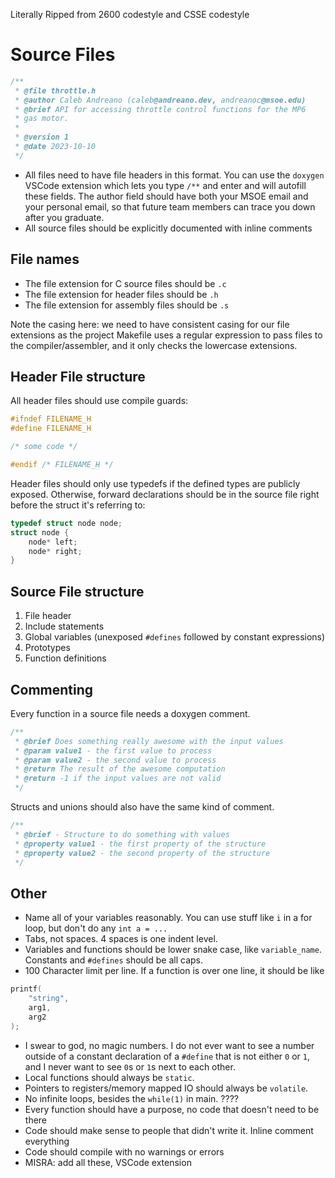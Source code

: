 Literally Ripped from 2600 codestyle and CSSE codestyle

# Source Files
```c
/**
 * @file throttle.h
 * @author Caleb Andreano (caleb@andreano.dev, andreanoc@msoe.edu)
 * @brief API for accessing throttle control functions for the MP6
 * gas motor. 
 * 
 * @version 1
 * @date 2023-10-10
 */
```

- All files need to have file headers in this format. You can use the `doxygen` VSCode extension which lets you type `/**` and enter and will autofill these fields. The author field should have both your MSOE email and your personal email, so that future team members can trace you down after you graduate. 
- All source files should be explicitly documented with inline comments

## File names
- The file extension for C source files should be `.c`
- The file extension for header files should be `.h`
- The file extension for assembly files should be `.s`

Note the casing here: we need to have consistent casing for our file extensions as the project Makefile uses a regular expression to pass files to the compiler/assembler, and it only checks the lowercase extensions. 


## Header File structure
All header files should use compile guards:
```c
#ifndef FILENAME_H
#define FILENAME_H

/* some code */

#endif /* FILENAME_H */
```
Header files should only use typedefs if the defined types are publicly exposed. Otherwise, forward declarations should be in the source file right before the struct it's referring to:
```c
typedef struct node node;
struct node {
	node* left;
	node* right;
}
```
## Source File structure
1. File header
2. Include statements
3. Global variables (unexposed `#defines` followed by constant expressions)
4. Prototypes
5. Function definitions

## Commenting
Every function in a source file needs a doxygen comment. 
```c
/**
 * @brief Does something really awesome with the input values
 * @param value1 - the first value to process
 * @param value2 - the second value to process
 * @return The result of the awesome computation 
 * @return -1 if the input values are not valid
 */
```
Structs and unions should also have the same kind of comment.
```c
/**
 * @brief - Structure to do something with values
 * @property value1 - the first property of the structure
 * @property value2 - the second property of the structure
 */
```

## Other
- Name all of your variables reasonably. You can use stuff like `i` in a for loop, but don't do any `int a = ...`
- Tabs, not spaces. 4 spaces is one indent level. 
- Variables and functions should be lower snake case, like `variable_name`. Constants and `#defines` should be all caps. 
- 100 Character limit per line. If a function is over one line, it should be like
```c
printf(
	"string", 
	arg1, 
	arg2
);
```
- I swear to god, no magic numbers. I do not ever want to see a number outside of a constant declaration of a `#define` that is not either `0` or `1`, and I never want to see `0`s or `1`s next to each other. 
- Local functions should always be `static`.
- Pointers to registers/memory mapped IO should always be `volatile`.
- No infinite loops, besides the `while(1)` in main. ????
- Every function should have a purpose, no code that doesn't need to be there
- Code should make sense to people that didn't write it. Inline comment everything
- Code should compile with no warnings or errors
- MISRA: add all these, VSCode extension 
